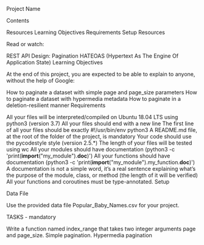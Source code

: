 Project Name

Contents

Resources
Learning Objectives
Requirements
Setup
Resources

Read or watch:

REST API Design: Pagination
HATEOAS (Hypertext As The Engine Of Application State)
Learning Objectives

At the end of this project, you are expected to be able to explain to anyone, without the help of Google:

How to paginate a dataset with simple page and page_size parameters
How to paginate a dataset with hypermedia metadata
How to paginate in a deletion-resilient manner
Requirements

All your files will be interpreted/compiled on Ubuntu 18.04 LTS using python3 (version 3.7)
All your files should end with a new line
The first line of all your files should be exactly #!/usr/bin/env python3
A README.md file, at the root of the folder of the project, is mandatory
Your code should use the pycodestyle style (version 2.5.*)
The length of your files will be tested using wc
All your modules should have documentation (python3 -c 'print(__import__("my_module").__doc__)')
All your functions should have documentation (python3 -c 'print(__import__("my_module").my_function.__doc__)')
A documentation is not a simple word, it’s a real sentence explaining what’s the purpose of the module, class, or method (the length of it will be verified)
All your functions and coroutines must be type-annotated.
Setup

Data File

Use the provided data file Popular_Baby_Names.csv for your project.

TASKS - mandatory

Write a function named index_range that takes two integer arguments page and page_size.
Simple pagination.
Hypermedia pagination

